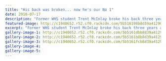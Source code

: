 ```yaml
---
title: "His back was broken... now he's our No 1"
date: 2018-07-17
description: "Former WHS student Trent McInlay broke his back three years ago now he is back motocross racing with his dad Grant..."
featured-image: http://c1940652.r52.cf0.rackcdn.com/5b516198b8d39a412900071f/Trent-McInlay-with-dad-chron-17-July.gif
excerpt: "Former WHS student Trent McInlay broke his back three years ago now he is back motocross racing with his dad Grant."
gallery-image-1: http://c1940652.r52.cf0.rackcdn.com/5b5161dbb8d39a4129000723/Trent-McInlay-on-bike-chron-17-July.gif
gallery-image-2: http://c1940652.r52.cf0.rackcdn.com/5b5161b8b8d39a4129000721/Trent-McInlay-in-air-chron-17-July.gif
gallery-image-3: http://c1940652.r52.cf0.rackcdn.com/5b5161fcb8d39a4129000725/Trent-McInlay-racing-chron-17-July.gif
gallery-image-4: 
gallery-image-5: 
---
```

